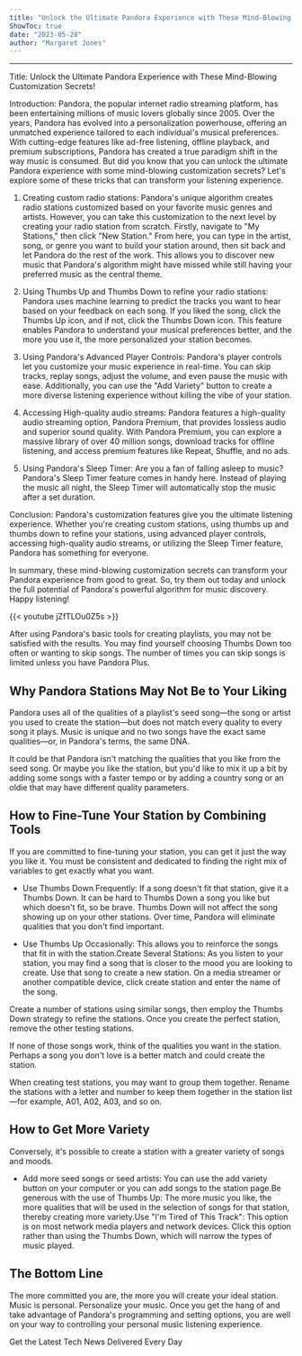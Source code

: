 ```yaml
---
title: "Unlock the Ultimate Pandora Experience with These Mind-Blowing Customization Secrets!"
ShowToc: true 
date: "2023-05-28"
author: "Margaret Jones"
---
```

*****
Title: Unlock the Ultimate Pandora Experience with These Mind-Blowing Customization Secrets!

Introduction: Pandora, the popular internet radio streaming platform, has been entertaining millions of music lovers globally since 2005. Over the years, Pandora has evolved into a personalization powerhouse, offering an unmatched experience tailored to each individual's musical preferences. With cutting-edge features like ad-free listening, offline playback, and premium subscriptions, Pandora has created a true paradigm shift in the way music is consumed. But did you know that you can unlock the ultimate Pandora experience with some mind-blowing customization secrets? Let's explore some of these tricks that can transform your listening experience.

1. Creating custom radio stations: Pandora's unique algorithm creates radio stations customized based on your favorite music genres and artists. However, you can take this customization to the next level by creating your radio station from scratch. Firstly, navigate to "My Stations," then click "New Station." From here, you can type in the artist, song, or genre you want to build your station around, then sit back and let Pandora do the rest of the work. This allows you to discover new music that Pandora's algorithm might have missed while still having your preferred music as the central theme.

2. Using Thumbs Up and Thumbs Down to refine your radio stations: Pandora uses machine learning to predict the tracks you want to hear based on your feedback on each song. If you liked the song, click the Thumbs Up icon, and if not, click the Thumbs Down icon. This feature enables Pandora to understand your musical preferences better, and the more you use it, the more personalized your station becomes.

3. Using Pandora's Advanced Player Controls: Pandora's player controls let you customize your music experience in real-time. You can skip tracks, replay songs, adjust the volume, and even pause the music with ease. Additionally, you can use the "Add Variety" button to create a more diverse listening experience without killing the vibe of your station.

4. Accessing High-quality audio streams: Pandora features a high-quality audio streaming option, Pandora Premium, that provides lossless audio and superior sound quality. With Pandora Premium, you can explore a massive library of over 40 million songs, download tracks for offline listening, and access premium features like Repeat, Shuffle, and no ads.

5. Using Pandora's Sleep Timer: Are you a fan of falling asleep to music? Pandora's Sleep Timer feature comes in handy here. Instead of playing the music all night, the Sleep Timer will automatically stop the music after a set duration.

Conclusion: Pandora's customization features give you the ultimate listening experience. Whether you're creating custom stations, using thumbs up and thumbs down to refine your stations, using advanced player controls, accessing high-quality audio streams, or utilizing the Sleep Timer feature, Pandora has something for everyone.

In summary, these mind-blowing customization secrets can transform your Pandora experience from good to great. So, try them out today and unlock the full potential of Pandora's powerful algorithm for music discovery. Happy listening!

{{< youtube jZfTLOu0Z5s >}} 




After using Pandora's basic tools for creating playlists, you may not be satisfied with the results. You may find yourself choosing Thumbs Down too often or wanting to skip songs. The number of times you can skip songs is limited unless you have Pandora Plus.

 
##   Why Pandora Stations May Not Be to Your Liking  
 

Pandora uses all of the qualities of a playlist's seed song—the song or artist you used to create the station—but does not match every quality to every song it plays. Music is unique and no two songs have the exact same qualities—or, in Pandora's terms, the same DNA.

 

It could be that Pandora isn't matching the qualities that you like from the seed song. Or maybe you like the station, but you'd like to mix it up a bit by adding some songs with a faster tempo or by adding a country song or an oldie that may have different quality parameters.

 
##   How to Fine-Tune Your Station by Combining Tools  
 

If you are committed to fine-tuning your station, you can get it just the way you like it. You must be consistent and dedicated to finding the right mix of variables to get exactly what you want.

 
- Use Thumbs Down Frequently: If a song doesn't fit that station, give it a Thumbs Down. It can be hard to Thumbs Down a song you like but which doesn't fit, so be brave. Thumbs Down will not affect the song showing up on your other stations. Over time, Pandora will eliminate qualities that you don't find important.

 
- Use Thumbs Up Occasionally: This allows you to reinforce the songs that fit in with the station.Create Several Stations: As you listen to your station, you may find a song that is closer to the mood you are looking to create. Use that song to create a new station. On a media streamer or another compatible device, click create station and enter the name of the song.

 

Create a number of stations using similar songs, then employ the Thumbs Down strategy to refine the stations. Once you create the perfect station, remove the other testing stations.

 

If none of those songs work, think of the qualities you want in the station. Perhaps a song you don't love is a better match and could create the station.

 

When creating test stations, you may want to group them together. Rename the stations with a letter and number to keep them together in the station list—for example, A01, A02, A03, and so on. 

 
##   How to Get More Variety  
 

Conversely, it's possible to create a station with a greater variety of songs and moods. 

 
- Add more seed songs or seed artists: You can use the add variety button on your computer or you can add songs to the station page.Be generous with the use of Thumbs Up: The more music you like, the more qualities that will be used in the selection of songs for that station, thereby creating more variety.Use "I'm Tired of This Track": This option is on most network media players and network devices. Click this option rather than using the Thumbs Down, which will narrow the types of music played.

 
##   The Bottom Line  
 

The more committed you are, the more you will create your ideal station. Music is personal. Personalize your music. Once you get the hang of and take advantage of Pandora's programming and setting options, you are well on your way to controlling your personal music listening experience.

 

Get the Latest Tech News Delivered Every Day




